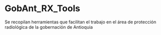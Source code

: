 # GobAnt_RX_Tools
Se recopilan herramientas que facilitan el trabajo en el área de protección radiológica de la gobernación de Antioquia

